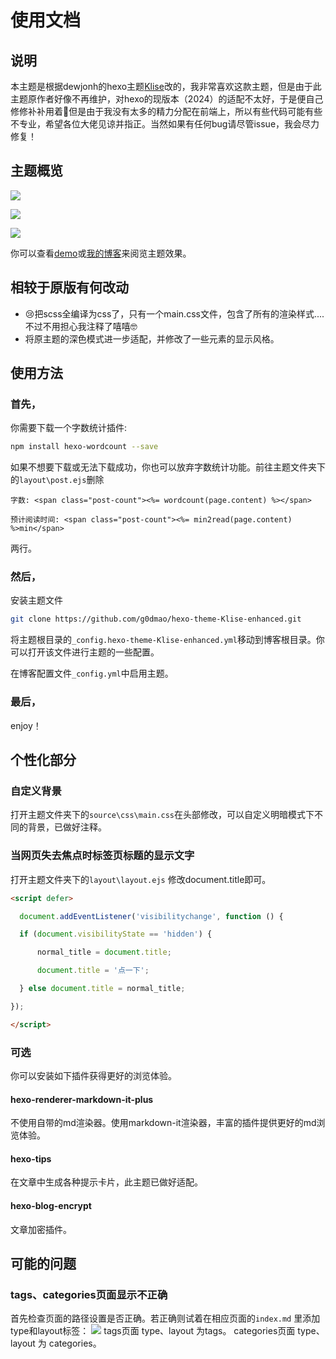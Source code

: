 # 使用文档
## 说明

本主题是根据dewjonh的hexo主题[Klise](https://github.com/dewjohn/hexo-theme-Klise)改的，我非常喜欢这款主题，但是由于此主题原作者好像不再维护，对hexo的现版本（2024）的适配不太好，于是便自己修修补补用着🙂但是由于我没有太多的精力分配在前端上，所以有些代码可能有些不专业，希望各位大佬见谅并指正。当然如果有任何bug请尽管issue，我会尽力修复！

## 主题概览

![](https://im.godmao.top/posts/20333/Snipaste_2025-04-06_15-26-39.png)

![](https://im.godmao.top/posts/20333/Snipaste_2025-04-06_15-27-19.png)

![](https://im.godmao.top/posts/20333/Snipaste_2025-04-06_15-27-54.png)

你可以查看[demo](http://klisedemo.godmao.top/)或[我的博客](https://im.godmao.top/)来阅览主题效果。

## 相较于原版有何改动

- 😢把scss全编译为css了，只有一个main.css文件，包含了所有的渲染样式....不过不用担心我注释了嘻嘻🤓
- 将原主题的深色模式进一步适配，并修改了一些元素的显示风格。
## 使用方法

### 首先，
你需要下载一个字数统计插件:
```bash
npm install hexo-wordcount --save
```

如果不想要下载或无法下载成功，你也可以放弃字数统计功能。前往主题文件夹下的`layout\post.ejs`删除
```ejs
字数: <span class="post-count"><%= wordcount(page.content) %></span>

预计阅读时间: <span class="post-count"><%= min2read(page.content) %>min</span>
```
两行。

### 然后，
安装主题文件
```bash
git clone https://github.com/g0dmao/hexo-theme-Klise-enhanced.git
```

将主题根目录的`_config.hexo-theme-Klise-enhanced.yml`移动到博客根目录。你可以打开该文件进行主题的一些配置。

在博客配置文件`_config.yml`中启用主题。

### 最后，
enjoy！

## 个性化部分

### 自定义背景
打开主题文件夹下的`source\css\main.css`在头部修改，可以自定义明暗模式下不同的背景，已做好注释。

### 当网页失去焦点时标签页标题的显示文字
打开主题文件夹下的`layout\layout.ejs` 修改document.title即可。
```html
<script defer>

  document.addEventListener('visibilitychange', function () {

  if (document.visibilityState == 'hidden') {

      normal_title = document.title;

      document.title = '点一下';

  } else document.title = normal_title;

});

</script>
```
### 可选
你可以安装如下插件获得更好的浏览体验。
#### hexo-renderer-markdown-it-plus
不使用自带的md渲染器。使用markdown-it渲染器，丰富的插件提供更好的md浏览体验。

####  hexo-tips
在文章中生成各种提示卡片，此主题已做好适配。

#### hexo-blog-encrypt
文章加密插件。

## 可能的问题

### tags、categories页面显示不正确
首先检查页面的路径设置是否正确。若正确则试着在相应页面的`index.md` 里添加type和layout标签：
![](Snipaste_2025-04-06_16-18-33.png)
tags页面 type、layout 为tags。
categories页面 type、layout 为 categories。
